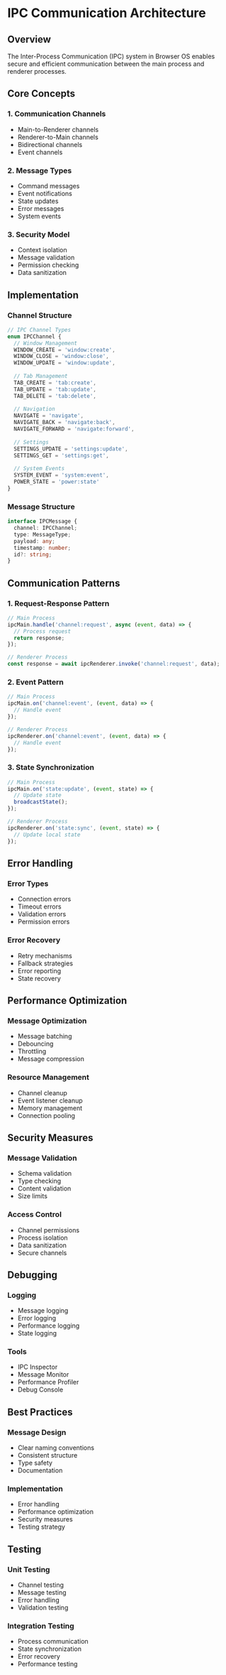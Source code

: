 # IPC Communication Architecture

## Overview
The Inter-Process Communication (IPC) system in Browser OS enables secure and efficient communication between the main process and renderer processes.

## Core Concepts

### 1. Communication Channels
- Main-to-Renderer channels
- Renderer-to-Main channels
- Bidirectional channels
- Event channels

### 2. Message Types
- Command messages
- Event notifications
- State updates
- Error messages
- System events

### 3. Security Model
- Context isolation
- Message validation
- Permission checking
- Data sanitization

## Implementation

### Channel Structure
```typescript
// IPC Channel Types
enum IPCChannel {
  // Window Management
  WINDOW_CREATE = 'window:create',
  WINDOW_CLOSE = 'window:close',
  WINDOW_UPDATE = 'window:update',
  
  // Tab Management
  TAB_CREATE = 'tab:create',
  TAB_UPDATE = 'tab:update',
  TAB_DELETE = 'tab:delete',
  
  // Navigation
  NAVIGATE = 'navigate',
  NAVIGATE_BACK = 'navigate:back',
  NAVIGATE_FORWARD = 'navigate:forward',
  
  // Settings
  SETTINGS_UPDATE = 'settings:update',
  SETTINGS_GET = 'settings:get',
  
  // System Events
  SYSTEM_EVENT = 'system:event',
  POWER_STATE = 'power:state'
}
```

### Message Structure
```typescript
interface IPCMessage {
  channel: IPCChannel;
  type: MessageType;
  payload: any;
  timestamp: number;
  id?: string;
}
```

## Communication Patterns

### 1. Request-Response Pattern
```typescript
// Main Process
ipcMain.handle('channel:request', async (event, data) => {
  // Process request
  return response;
});

// Renderer Process
const response = await ipcRenderer.invoke('channel:request', data);
```

### 2. Event Pattern
```typescript
// Main Process
ipcMain.on('channel:event', (event, data) => {
  // Handle event
});

// Renderer Process
ipcRenderer.on('channel:event', (event, data) => {
  // Handle event
});
```

### 3. State Synchronization
```typescript
// Main Process
ipcMain.on('state:update', (event, state) => {
  // Update state
  broadcastState();
});

// Renderer Process
ipcRenderer.on('state:sync', (event, state) => {
  // Update local state
});
```

## Error Handling

### Error Types
- Connection errors
- Timeout errors
- Validation errors
- Permission errors

### Error Recovery
- Retry mechanisms
- Fallback strategies
- Error reporting
- State recovery

## Performance Optimization

### Message Optimization
- Message batching
- Debouncing
- Throttling
- Message compression

### Resource Management
- Channel cleanup
- Event listener cleanup
- Memory management
- Connection pooling

## Security Measures

### Message Validation
- Schema validation
- Type checking
- Content validation
- Size limits

### Access Control
- Channel permissions
- Process isolation
- Data sanitization
- Secure channels

## Debugging

### Logging
- Message logging
- Error logging
- Performance logging
- State logging

### Tools
- IPC Inspector
- Message Monitor
- Performance Profiler
- Debug Console

## Best Practices

### Message Design
- Clear naming conventions
- Consistent structure
- Type safety
- Documentation

### Implementation
- Error handling
- Performance optimization
- Security measures
- Testing strategy

## Testing

### Unit Testing
- Channel testing
- Message testing
- Error handling
- Validation testing

### Integration Testing
- Process communication
- State synchronization
- Error recovery
- Performance testing 